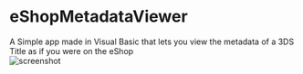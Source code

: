 # eShopMetadataViewer
A Simple app made in Visual Basic that lets you view the metadata of a 3DS Title as if you were on the eShop
<br>
![screenshot](https://github.com/KLanausse/eShopMetadataViewer/raw/master/readme/Screenshot_2022-03-07-151920.png)

